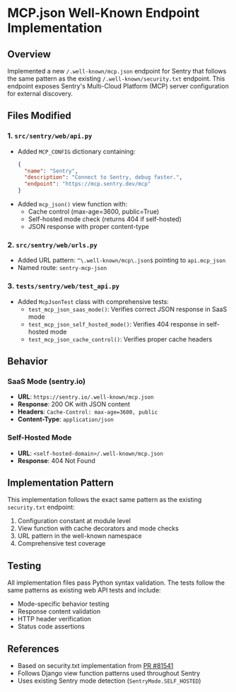 # MCP.json Well-Known Endpoint Implementation

## Overview
Implemented a new `/.well-known/mcp.json` endpoint for Sentry that follows the same pattern as the existing `/.well-known/security.txt` endpoint. This endpoint exposes Sentry's Multi-Cloud Platform (MCP) server configuration for external discovery.

## Files Modified

### 1. `src/sentry/web/api.py`
- Added `MCP_CONFIG` dictionary containing:
  ```json
  {
    "name": "Sentry",
    "description": "Connect to Sentry, debug faster.",
    "endpoint": "https://mcp.sentry.dev/mcp"
  }
  ```
- Added `mcp_json()` view function with:
  - Cache control (max-age=3600, public=True)
  - Self-hosted mode check (returns 404 if self-hosted)
  - JSON response with proper content-type

### 2. `src/sentry/web/urls.py`  
- Added URL pattern: `^\.well-known/mcp\.json$` pointing to `api.mcp_json`
- Named route: `sentry-mcp-json`

### 3. `tests/sentry/web/test_api.py`
- Added `McpJsonTest` class with comprehensive tests:
  - `test_mcp_json_saas_mode()`: Verifies correct JSON response in SaaS mode
  - `test_mcp_json_self_hosted_mode()`: Verifies 404 response in self-hosted mode  
  - `test_mcp_json_cache_control()`: Verifies proper cache headers

## Behavior

### SaaS Mode (sentry.io)
- **URL**: `https://sentry.io/.well-known/mcp.json`
- **Response**: 200 OK with JSON content
- **Headers**: `Cache-Control: max-age=3600, public`
- **Content-Type**: `application/json`

### Self-Hosted Mode
- **URL**: `<self-hosted-domain>/.well-known/mcp.json`
- **Response**: 404 Not Found

## Implementation Pattern
This implementation follows the exact same pattern as the existing `security.txt` endpoint:
1. Configuration constant at module level
2. View function with cache decorators and mode checks
3. URL pattern in the well-known namespace
4. Comprehensive test coverage

## Testing
All implementation files pass Python syntax validation. The tests follow the same patterns as existing web API tests and include:
- Mode-specific behavior testing
- Response content validation  
- HTTP header verification
- Status code assertions

## References
- Based on security.txt implementation from [PR #81541](https://github.com/getsentry/sentry/pull/81541)
- Follows Django view function patterns used throughout Sentry
- Uses existing Sentry mode detection (`SentryMode.SELF_HOSTED`)